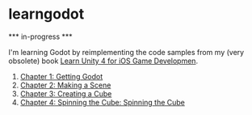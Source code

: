 # learngodot

*** in-progress ***

I'm learning Godot by reimplementing the code samples from my (very obsolete) book [Learn Unity 4 for iOS Game Developmen](https://github.com/technicat/learnunity).

1. [Chapter 1: Getting Godot](chapter1/README.md)
2. [Chapter 2: Making a Scene](chapter2/README.md)
3. [Chapter 3: Creating a Cube](chapter3/README.md)
4. [Chapter 4: Spinning the Cube: Spinning the Cube](chapter4/README.md)



